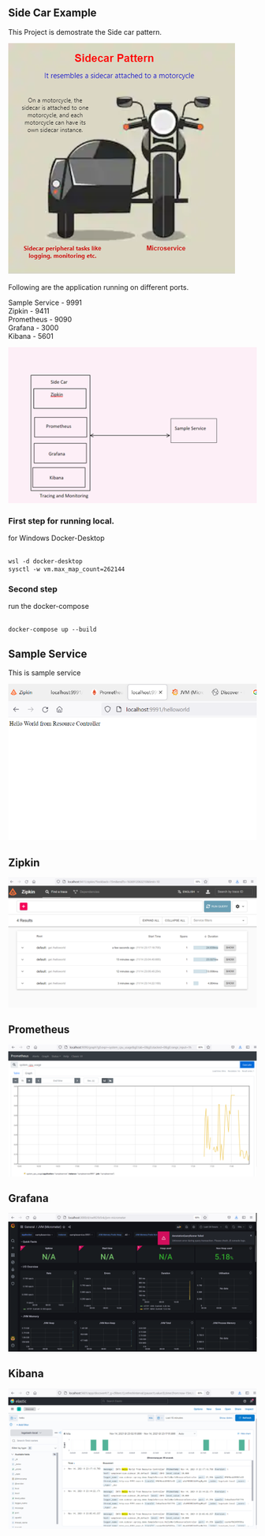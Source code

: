 ## Side Car Example

This Project is demostrate the Side car pattern. 

<img src="img/sidecar1.png"/>


Following are the application running on different ports.

Sample Service - 9991 <br/>
Zipkin         - 9411 <br/>
Prometheus     - 9090 <br/>
Grafana        - 3000 <br/>
Kibana         - 5601 <br/>


<img src="img/sidecar2.png"/>

### First step for running local.
for Windows Docker-Desktop
```

wsl -d docker-desktop
sysctl -w vm.max_map_count=262144

```

### Second step 
run the docker-compose 

```

docker-compose up --build

```

## Sample Service 
This is sample service 

<img src="img/sampleservice.png"/>
<br/>

## Zipkin
<img src="img/Zipkin.PNG"/>
<br/>

## Prometheus
<img src="img/Prometheus.PNG"/>
<br/>

## Grafana
<img src="img/Garfana.PNG"/>
<br/>

## Kibana
<img src="img/Kibana.PNG"/>



